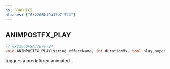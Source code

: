 ```yaml
---
ns: GRAPHICS
aliases: ["0x2206bf9a37b7f724"]
---
```

## ANIMPOSTFX_PLAY

```c
// 0x2206BF9A37B7F724
void ANIMPOSTFX_PLAY(string effectName, int durationMs, bool playLooped);
```

triggers a predefined animated

